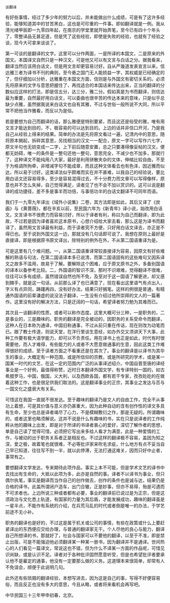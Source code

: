     谈翻译 

   有好些事情，经过了多少年的努力以后，并未能做出什么成绩，可是有了这许多经验，能够知道其中的甘苦黑白，这也是可珍重的一件事。即如翻译就是一例。我从清光绪甲辰即一九零四年起，在南京的学堂里就开始弄笔，至今已有四十个年头了，零整译品无甚足道，但是凭了这些经验，即使是失败的经验，也就有了经验之谈，现今大可拿来谈谈了。

   第一可谈的是翻译的文字。这里可以分作两面，一是所译的本国文，二是原来的外国文。本国译文自然只是一种汉文，可是他又可以有文言与白话之分。据我看来，翻译当然应该用白话文，但是用文言却更容易讨好。自从严幾道发表宣言以来，信达雅三者为译书不刊的典则，至今悬之国门无人能损益一字，其权威是已经确定的了，但仔细加以分析，达雅重在本国文方面，信则是与外国文有密切关系的。必须先将原来的文字与意思把握住了，再找适合的本国话来传达出来，正当的翻译的分数似应这样的打法，即是信五分，达三分，雅二分。假如真是为书而翻译，则信达最为重要，自然最好用白话文，可以委曲也很辛苦的传达本来的意味，只是似乎总缺少点雅，虽然据我说来白话文也自有其雅，不过与世俗一般所说不大同，所以平常不把他当作雅看，而反以为是俗。

   若是要想为自己而翻译的话，那么雅便是特别要紧，而且这还是俗受的雅，唯有用文言才能达到目的，不，极容易的可以达到目的。上边的话并非信口开河，乃是我自己从经验上得来的结果。简单的办法是先将原文看过一遍，记清内中的意思，随将原本搁起，拆碎其意思，另找相当的汉文一一配合，原文一字可以写作六七字，原文半句也无妨变成一二字，上下前后随意安置，总之只要凑得像妥帖的汉文，便都无妨碍，唯一的条件是一整句还他一整句，意思完全，不减少也不加多，那就行了。这种译文不能纯用八大家，最好是利用骈散夹杂的文体，伸缩比较自由，不至于为格调所拘牵，非增减字句不能成章，而且这种文体看去也有色泽，因近雅而似达，所以易于讨好。这类译法似乎颇难而实在并不甚难，以我自己的经验说，要比用白话文还容易得多，至少是容易混得过去，不十分费力而文章可以写得像样，原意也并不怎么失掉，自己觉得满足，读者见了也不会不加以赏识的。这可以说是翻译的成功捷径，差不多是事半而功倍，与事倍功半的白话文翻译不可同年而语。

   我们于一九零九年译出《域外小说集》二卷，其方法即是如此，其后又译了《炭画》与《黄蔷薇》，都在辛亥以前，至民国六年为《新青年》译小说，始改用白话文。文言译书不很费力而容易讨好，所以于译者有利，称曰为自己而翻译，即为此故，不过若是因为译者喜欢这本原书，心想介绍给大家去看，那么这是为译书而翻译了，虽然用文言译最有利益，而于读者究不方便，只好用白话文译去，亦正是不得已也。至于说到外国文这一边，那就没有几句话即可说了。我想在原则上最好是直接译，即是根据原书原文译出，除特别的例外在外，不从第二国语重译为是。

   可是这里有几个难问题。一，从第二国语重译常较直接译为容易，因原文有好些难解的熟语与句法，在第二国语译本多已说清，而第二国语固有的这些难句又因系译文之故多不滥用，故易于了解。要解除这个困难，应于原文原书之外，多备别国语的译本以备参考比较。二，外国语的智识不深，那时不识艰难，觉得翻译不很难，往往可以多有成绩，虽然错误自然也所不免，及至对于这一国语了解更进，却又感到棘手，就是这一句话，从前那么译了也已满意了，现在看出这里语气有点出入，字义有点异同，踌躇再四，没有好办法，结果只好搁笔。这样的例很是普通，有精通外国语的前辈谦虚的说没法子翻译，一生没有介绍过他所崇拜的文人的一篇著作。这里没有好的解决方法，只是迂阔的一句话，希望译者努力勉为其难而已。

   其次且一谈翻译的性质，或者可以称作态度。这里大概可分三种，一是职务的，二是事业的，三是趣味的。职务的翻译是完全被动的，因职务的关系受命令而翻译，这种人在日本称为通译，中国旧称通事，不过从前只重在传话，现在则改为动笔而已。跟了教士传道，则说天堂，在洋行里谈生意经，如办外交又须讲天下大事，此种工作要有极大语学能力，却可以不负责任。用在译书上也正是如此，时代有时很需要他，而人才难得，有些能力的人或者不大愿意做通事的生意，因此这类工作难得很好的成绩，至于读者方面之不看重还是在其次了。事业的翻译是以译书为其毕生的事业，大概定有一种范围，或是所信仰的宗教，或是所研究的学术，或是某一国某一时代的文艺，在这一定的范围内广泛的从事译述绍介。中国自晋至唐的译经事业是一个好例，最值得称赞，近时日本翻译外国文学，有专译特别一国的，如古希腊罗马，中国，俄国，义大利，以及西欧各国，都有若干专家，孜孜矻矻的在做着这种工作，也是很足供我们取法的。这是翻译事业的正宗，其事业之发达与否与一国文化之盛衰大有关系。

   可惜这在我国一直就不很发达。至于趣味的翻译乃是文人的自由工作，完全不从事功上着想，可是其价值与意义亦仍甚重大，因为此种自动的含有创作性的译文多具有生命，至少也总是译者竭尽了心力，不是模糊敷衍之作，那是无疑的。所谓趣味的，或者这里也略须解说。这并不说是什么有趣味的书，实在只是说译者的工作纯粹从他的趣味上出发，即是对于所译的书译者衷心的爱好，深切了解作者的思想，单是自己读了觉得可惜，必须把它写出来多给人看才为满意，此是一种爱情的工作，与被动的出于职务关系者正是相反也。不过这样的翻译极不容易，盖因为知之深，爱之极，故着笔也就很难，不必等批评家来吹毛求疵，什么地方有点不妥当自己早已知道，往往写不到一半，就以此停滞，无法打通这难关，因而只好中止者，事常有之。

   要想翻译文学发达，专来期待此项作品，事实上本不可能，但是学术文艺的译书中去找出有生命的，大抵以此项为多，此亦是自然的事。译者不以译书为事业，但只偶尔执笔，事实是翻译而当作自己的创作做去，创作的条件也是诚与达，结果仍是合格的译书，此盖所谓闭户造车，出门合辙，正是妙事，但亦不易得，殆是可遇而不可求者也。上边所说三种或者都有必要，事业的翻译前已说过是为正宗，但是这须政治与文化悉上轨道，有国家的力量为其后盾，才能发展成功，趣味的翻译虽是一星半点，不能作有系统的介绍，在兵荒马乱的时代或者倒是唯一的办法，于学艺前途不无小补。

   职务的翻译也是好的，不过这是属于机关或公司的事情，有些在政策或什么上要赶紧译出的东西便应交给办理，与普通的翻译家无干。个人尽他的良心与能力，翻译自己所想译的书，那就好了，社会与国家可以不要他的翻译，以至于不准，即是禁止出版，可是不能强迫他必须翻译某一种某一册书，因为翻译并不是通译。世间热心的人们看见一篇译文，常说这也不错，但为什么不译某一方面的作品呢，可惜见识尚缺，或是认识不足。译者对于各种批评固然愿意听受，但是也希望批评者要承认他不是雇定的通事，他没有一定要那么做的义务。这道理本来很简单，却常有人不免误会，顺便于此说明几句。

   此外还有些琐屑的翻译经验，本想写进去，因为这是自己的事，写得不好便容易俗，而且反正也没有多大的意思，今且从略，或者将来看机会再写吧。

   中华民国三十三年甲申初春，北京。

